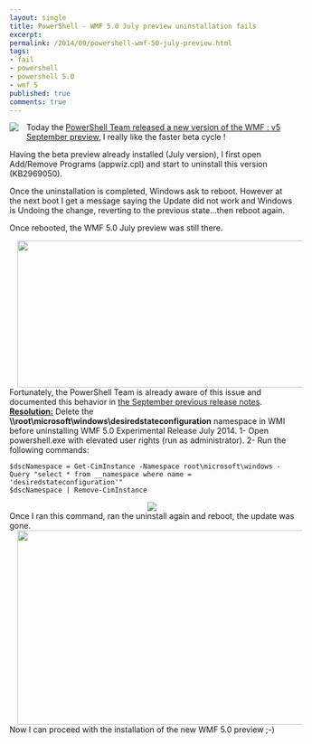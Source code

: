```yaml
---
layout: single
title: PowerShell - WMF 5.0 July preview uninstallation fails
excerpt: 
permalink: /2014/09/powershell-wmf-50-july-preview.html
tags: 
- fail
- powershell
- powershell 5.0
- wmf 5
published: true
comments: true
---
```


 
 <div class="separator" style="clear: both; text-align: center;"></div><a href="{{ site.url }}/images/2014/20140904_PowerShell_-_WMF_5.0_July_preview_uninstallation_fails/powershell_logo__396363731__-144x109.png" imageanchor="1" style="clear: left; display: inline !important; float: left; margin-bottom: 1em; margin-right: 1em;"><img border="0" src="{{ site.url }}/images/2014/20140904_PowerShell_-_WMF_5.0_July_preview_uninstallation_fails/powershell_logo__396363731__-144x109.png" /></a>
Today the <a href="http://blogs.msdn.com/b/powershell/archive/2014/09/04/windows-management-framework-5-0-preview-september-2014-is-now-available.aspx" target="_blank">PowerShell Team released a new version of the WMF : v5 September preview</a>, I really like the faster beta cycle !

Having the beta preview already installed (July version), I first open Add/Remove Programs (appwiz.cpl) and start to uninstall this version (KB2969050).

Once the uninstallation is completed, Windows ask to reboot. However at the next boot I get a message saying the Update did not work and Windows is Undoing the change, reverting to the previous state...then reboot again.




Once rebooted, the WMF 5.0 July preview was still there.

<div class="separator" style="clear: both; text-align: center;"><a href="{{ site.url }}/images/2014/20140904_PowerShell_-_WMF_5.0_July_preview_uninstallation_fails/2014-09-04_18-03-05__1274619236__-956x391.png" imageanchor="1" style="margin-left: 1em; margin-right: 1em;"><img border="0" src="{{ site.url }}/images/2014/20140904_PowerShell_-_WMF_5.0_July_preview_uninstallation_fails/2014-09-04_18-03-05__1274619236__-956x391.png" height="260" width="640" /></a></div>
Fortunately, the PowerShell Team is already aware of this issue and documented this behavior in <a href="http://www.microsoft.com/en-us/download/details.aspx?id=44070&amp;utm_content=bufferd26ed&amp;utm_medium=social&amp;utm_source=twitter.com&amp;utm_campaign=buffer" target="_blank">the September previous release notes</a>.


<div class="bq4"><b><u>Resolution:</u></b> Delete the <b>\\root\microsoft\windows\desiredstateconfiguration</b> namespace in WMI before uninstalling WMF 5.0 Experimental Release July 2014.
 1- Open powershell.exe with elevated user rights (run as administrator).
 2- Run the following commands: 

```
$dscNamespace = Get-CimInstance -Namespace root\microsoft\windows -Query "select * from __namespace where name = 'desiredstateconfiguration'"
$dscNamespace | Remove-CimInstance
```
</div>
<div class="separator" style="clear: both; text-align: center;"><a href="{{ site.url }}/images/2014/20140904_PowerShell_-_WMF_5.0_July_preview_uninstallation_fails/2014-09-04_18-08-18__1005654604__-772x202.png" imageanchor="1" style="margin-left: 1em; margin-right: 1em;"><img border="0" src="{{ site.url }}/images/2014/20140904_PowerShell_-_WMF_5.0_July_preview_uninstallation_fails/2014-09-04_18-08-18__1005654604__-772x202.png" /></a></div>
Once I ran this command, ran the uninstall again and reboot, the update was gone.

<div class="separator" style="clear: both; text-align: center;"><a href="{{ site.url }}/images/2014/20140904_PowerShell_-_WMF_5.0_July_preview_uninstallation_fails/2014-09-04_19-09-20__983448032__-877x472.png" imageanchor="1" style="margin-left: 1em; margin-right: 1em;"><img border="0" src="{{ site.url }}/images/2014/20140904_PowerShell_-_WMF_5.0_July_preview_uninstallation_fails/2014-09-04_19-09-20__983448032__-877x472.png" height="344" width="640" /></a></div>
Now I can proceed with the installation of the new WMF 5.0 preview ;-)


